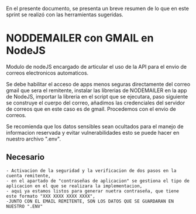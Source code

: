 En el presente documento, se presenta un breve resumen de lo que en este sprint se realizó con las herramientas sugeridas.

# NODDEMAILER con GMAIL en NodeJS

Modulo de nodeJS encargado de articular el uso de la API para el envio de correos electronicos automaticos.

Se debe habilitar el acceso de apps menos seguras directamente del correo gmail que sera el remitente, 
instalar las librerias de NODEMAILER en la app de NodeJS,
importar la libreria en el script que se ejecutara, paso siguiente se construye el cuerpo del correo, añadimos las credenciales del servidor de correos que en este caso es de gmail. Procedemos con el envio de correos. 

Se recomienda que los datos sensibles sean ocultados para el manejo de informacion reservada y evitar vulnerabilidades esto se puede hacer en nuestro archivo ".env".

## Necesario
    - Activacion de la seguridad y la verificacion de dos pasos en la cuenta remitente, 
    - en el apartado de "contraseñas de aplicacion" se gestiona el tipo de aplicacion en el que se realizara la implementacion,
    - aqui ya estamos listos para generar nuetra contraseña, que tiene este formato "XXX XXXX XXXX XXXX",
    -JUNTO CON EL EMAIL REMITENTE, SON LOS DATOS QUE SE GUARDARAN EN NUESTRO ".ENV"